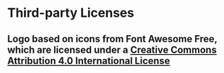 # Third-party Licenses

## Logo based on icons from Font Awesome Free, which are licensed under a [Creative Commons Attribution 4.0 International License](https://creativecommons.org/licenses/by/4.0/)
